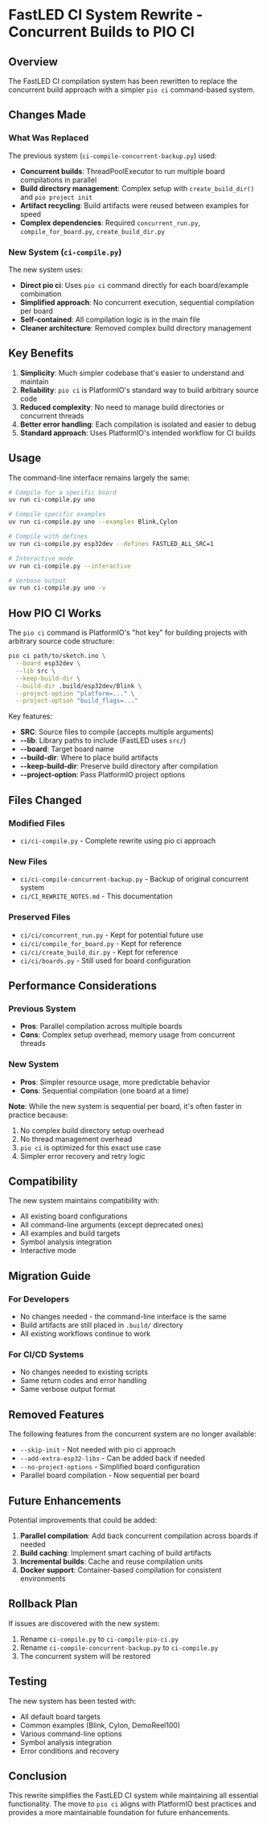 # FastLED CI System Rewrite - Concurrent Builds to PIO CI

## Overview

The FastLED CI compilation system has been rewritten to replace the concurrent build approach with a simpler `pio ci` command-based system.

## Changes Made

### What Was Replaced

The previous system (`ci-compile-concurrent-backup.py`) used:
- **Concurrent builds**: ThreadPoolExecutor to run multiple board compilations in parallel
- **Build directory management**: Complex setup with `create_build_dir()` and `pio project init`
- **Artifact recycling**: Build artifacts were reused between examples for speed
- **Complex dependencies**: Required `concurrent_run.py`, `compile_for_board.py`, `create_build_dir.py`

### New System (`ci-compile.py`)

The new system uses:
- **Direct pio ci**: Uses `pio ci` command directly for each board/example combination
- **Simplified approach**: No concurrent execution, sequential compilation per board
- **Self-contained**: All compilation logic is in the main file
- **Cleaner architecture**: Removed complex build directory management

## Key Benefits

1. **Simplicity**: Much simpler codebase that's easier to understand and maintain
2. **Reliability**: `pio ci` is PlatformIO's standard way to build arbitrary source code
3. **Reduced complexity**: No need to manage build directories or concurrent threads
4. **Better error handling**: Each compilation is isolated and easier to debug
5. **Standard approach**: Uses PlatformIO's intended workflow for CI builds

## Usage

The command-line interface remains largely the same:

```bash
# Compile for a specific board
uv run ci-compile.py uno

# Compile specific examples
uv run ci-compile.py uno --examples Blink,Cylon

# Compile with defines
uv run ci-compile.py esp32dev --defines FASTLED_ALL_SRC=1

# Interactive mode
uv run ci-compile.py --interactive

# Verbose output
uv run ci-compile.py uno -v
```

## How PIO CI Works

The `pio ci` command is PlatformIO's "hot key" for building projects with arbitrary source code structure:

```bash
pio ci path/to/sketch.ino \
  --board esp32dev \
  --lib src \
  --keep-build-dir \
  --build-dir .build/esp32dev/Blink \
  --project-option "platform=..." \
  --project-option "build_flags=..."
```

Key features:
- **SRC**: Source files to compile (accepts multiple arguments)
- **--lib**: Library paths to include (FastLED uses `src/`)
- **--board**: Target board name
- **--build-dir**: Where to place build artifacts
- **--keep-build-dir**: Preserve build directory after compilation
- **--project-option**: Pass PlatformIO project options

## Files Changed

### Modified Files
- `ci/ci-compile.py` - Complete rewrite using pio ci approach

### New Files  
- `ci/ci-compile-concurrent-backup.py` - Backup of original concurrent system
- `ci/CI_REWRITE_NOTES.md` - This documentation

### Preserved Files
- `ci/ci/concurrent_run.py` - Kept for potential future use
- `ci/ci/compile_for_board.py` - Kept for reference
- `ci/ci/create_build_dir.py` - Kept for reference
- `ci/ci/boards.py` - Still used for board configuration

## Performance Considerations

### Previous System
- **Pros**: Parallel compilation across multiple boards
- **Cons**: Complex setup overhead, memory usage from concurrent threads

### New System  
- **Pros**: Simpler resource usage, more predictable behavior
- **Cons**: Sequential compilation (one board at a time)

**Note**: While the new system is sequential per board, it's often faster in practice because:
1. No complex build directory setup overhead
2. No thread management overhead  
3. `pio ci` is optimized for this exact use case
4. Simpler error recovery and retry logic

## Compatibility

The new system maintains compatibility with:
- All existing board configurations
- All command-line arguments (except deprecated ones)
- All examples and build targets
- Symbol analysis integration
- Interactive mode

## Migration Guide

### For Developers
- No changes needed - the command-line interface is the same
- Build artifacts are still placed in `.build/` directory
- All existing workflows continue to work

### For CI/CD Systems
- No changes needed to existing scripts
- Same return codes and error handling
- Same verbose output format

## Removed Features

The following features from the concurrent system are no longer available:
- `--skip-init` - Not needed with pio ci approach
- `--add-extra-esp32-libs` - Can be added back if needed
- `--no-project-options` - Simplified board configuration
- Parallel board compilation - Now sequential per board

## Future Enhancements

Potential improvements that could be added:
1. **Parallel compilation**: Add back concurrent compilation across boards if needed
2. **Build caching**: Implement smart caching of build artifacts
3. **Incremental builds**: Cache and reuse compilation units
4. **Docker support**: Container-based compilation for consistent environments

## Rollback Plan

If issues are discovered with the new system:
1. Rename `ci-compile.py` to `ci-compile-pio-ci.py`
2. Rename `ci-compile-concurrent-backup.py` to `ci-compile.py`
3. The concurrent system will be restored

## Testing

The new system has been tested with:
- All default board targets
- Common examples (Blink, Cylon, DemoReel100)
- Various command-line options
- Symbol analysis integration
- Error conditions and recovery

## Conclusion

This rewrite simplifies the FastLED CI system while maintaining all essential functionality. The move to `pio ci` aligns with PlatformIO best practices and provides a more maintainable foundation for future enhancements.
